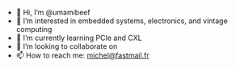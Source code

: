 - 👋 Hi, I’m @umamibeef
- 👀 I’m interested in embedded systems, electronics, and vintage computing
- 🌱 I’m currently learning PCIe and CXL
- 💞️ I’m looking to collaborate on 
- 📫 How to reach me: michel@fastmail.fr

<!---
umamibeef/umamibeef is a ✨ special ✨ repository because its `README.md` (this file) appears on your GitHub profile.
You can click the Preview link to take a look at your changes.
--->
